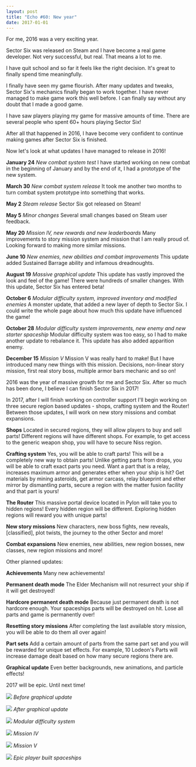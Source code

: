 ```yaml
---
layout: post
title: "Echo #60: New year"
date: 2017-01-01
---
```


For me, 2016 was a very exciting year.

Sector Six was released on Steam and I have become a real game developer.
Not very successful, but real. That means a lot to me.

I have quit school and so far it feels like the right decision.
It's great to finally spend time meaningfully.

I finally have seen my game flourish.
After many updates and tweaks, Sector Six's mechanics finally began to work together.
I have never managed to make game work this well before.
I can finally say without any doubt that I made a good game.

I have saw players playing my game for massive amounts of time.
There are several people who spent 60+ hours playing Sector Six!

After all that happened in 2016, I have become very confident to continue making games after Sector Six is finished.

Now let's look at what updates I have managed to release in 2016!

**January 24**
*New combat system test*
I have started working on new combat in the beginning of January and by the end of it, I had a prototype of the new system.

**March 30**
*New combat system release*
It took me another two months to turn combat system prototype into something that works.

**May 2**
*Steam release*
Sector Six got released on Steam!

**May 5**
*Minor changes*
Several small changes based on Steam user feedback.

**May 20**
*Mission IV, new rewards and new leaderboards*
Many improvements to story mission system and mission that I am really proud of.
Looking forward to making more similar missions.

**June 10**
*New enemies, new abilities and combat improvements*
This update added Sustained Barrage ability and infamous dreadnoughts.

**August 19**
*Massive graphical update*
This update has vastly improved the look and feel of the game! There were hundreds of smaller changes.
With this update, Sector Six has entered beta!

**October 6**
*Modular difficulty system, improved inventory and modified enemies*
A monster update, that added a new layer of depth to Sector Six.
I could write the whole page about how much this update have influenced the game!

**October 28**
*Modular difficulty system improvements, new enemy and new starter spaceship*
Modular difficulty system was too easy, so I had to make another update to rebalance it.
This update has also added apparition enemy.

**December 15**
*Mission V*
Mission V was really hard to make! But I have introduced many new things with this mission.
Decisions, non-linear story mission, first real story boss, multiple armor bars mechanic and so on!

2016 was the year of massive growth for me and Sector Six.
After so much has been done, I believe I can finish Sector Six in 2017!

In 2017, after I will finish working on controller support I'll begin working on three secure region based updates - shops, crafting system and the Router!
Between those updates, I will work on new story missions and combat expansions.

**Shops**
Located in secured regions, they will allow players to buy and sell parts!
Different regions will have different shops.
For example, to get access to the generic weapon shop, you will have to secure Niss region.

**Crafting system**
Yes, you will be able to craft parts!
This will be a completely new way to obtain parts! Unlike getting parts from drops, you will be able to craft exact parts you need.
Want a part that is a relay, increases maximum armor and generates ether when your ship is hit?
Get materials by mining asteroids, get armor carcass, relay blueprint and ether mirror by dismantling parts, secure a region with the matter fusion facility and that part is yours!

**The Router**
This massive portal device located in Pylon will take you to hidden regions!
Every hidden region will be different.
Exploring hidden regions will reward you with unique parts!

**New story missions**
New characters, new boss fights, new reveals, [classified], plot twists, the journey to the other Sector and more!

**Combat expansions**
New enemies, new abilities, new region bosses, new classes, new region missions and more!

Other planned updates:

**Achievements**
Many new achievements!

**Permanent death mode**
The Elder Mechanism will not resurrect your ship if it will get destroyed!

**Hardcore permanent death mode**
Because just permanent death is not hardcore enough.
Your spaceships parts will be destroyed on hit.
Lose all parts and game is permanently over!

**Resetting story missions**
After completing the last available story mission, you will be able to do them all over again!

**Part sets**
Add a certain amount of parts from the same part set and you will be rewarded for unique set effects.
For example, 10 Lodeon's Parts will increase damage dealt based on how many secure regions there are.

**Graphical update**
Even better backgrounds, new animations, and particle effects!

2017 will be epic.
Until next time!

![](http://i.imgur.com/j1vLlul.png)
*Before graphical update*

![](http://i.imgur.com/rEXxDyP.png)
*After graphical update*

![](http://i.imgur.com/pIAKZyG.png)
*Modular difficulty system*

![](http://i.imgur.com/QPjFAar.png)
*Mission IV*

![](http://i.imgur.com/jLkqFGE.png)
*Mission V*

![](http://i.imgur.com/774yy7x.jpg)
*Epic player built spaceships*
